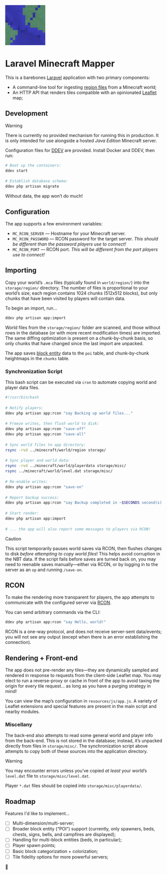<img src="docs/tile-sample.svg" alt="Sample SVG tile rendered by the application." width="128" height="128">

<br>

# Laravel Minecraft Mapper

This is a barebones [Laravel](https://laravel.com/) application with two primary components:

- A command-line tool for ingesting [region files](https://minecraft.wiki/w/Region_file_format) from a Minecraft world;
- An HTTP API that renders tiles compatible with an opinionated [Leaflet](https://leafletjs.com/) map;

## Development

> [!WARNING]  
> There is currently no provided mechanism for running this in production. It is only intended for use alongside a hosted _Java Edition_ Minecraft server.

Configuration files for [DDEV](https://ddev.com) are provided. Install Docker and DDEV, then run:

```bash
# Boot up the containers:
ddev start

# Establish database schema:
ddev php artisan migrate
```

Without data, the app won’t do much!

## Configuration

The app supports a few environment variables:

- `MC_RCON_SERVER` — Hostname for your Minecraft server.
- `MC_RCON_PASSWORD` — RCON password for the target server. _This should be different than the password players use to connect!_
- `MC_RCON_PORT` — RCON port. _This will be different from the port players use to connect!_

## Importing

Copy your world’s `.mca` files (typically found in `world/region/`) into the `storage/region/` directory. The number of files is proportional to your world’s size; each region contains 1024 chunks (512x512 blocks), but only chunks that have been visited by players will contain data.

To begin an import, run…

```bash
ddev php artisan app:import
```

World files from the `storage/region/` folder are scanned, and those without rows in the database (or with more recent modification times) are imported. The same diffing optimization is present on a chunk-by-chunk basis, so only chunks that have changed since the last import are unpacked.

The app saves [block entity](https://minecraft.wiki/w/Block_entity) data to the `poi` table, and chunk-by-chunk heightmaps in the `chunks` table.

### Synchronization Script

This bash script can be executed via `cron` to automate copying world and player data files.

```bash
#!/usr/bin/bash

# Notify players:
ddev php artisan app:rcon "say Backing up world files..."

# Freeze writes, then flush world to disk:
ddev php artisan app:rcon "save-off"
ddev php artisan app:rcon "save-all"

# Sync world files to app directory:
rsync -rvd ../minecraft/world/region storage/

# Sync player and world data:
rsync -rvd ../minecraft/world/playerdata storage/misc/
rsync ../minecraft/world/level.dat storage/misc/

# Re-enable writes:
ddev php artisan app:rcon "save-on"

# Report backup success:
ddev php artisan app:rcon "say Backup completed in ~$SECONDS second(s)."

# Start render:
ddev php artisan app:import

# ... the app will also report some messages to players via RCON!
```

> [!CAUTION]  
> This script temporarily pauses world saves via RCON, then flushes changes to disk _before attempting to copy world files_! This helps avoid corruption in the NBT data. If the script fails before saves are turned back on, you may need to reenable saves manually—either via RCON, or by logging in to the server as an `op` and running `/save-on`.

## RCON

To make the rendering more transparent for players, the app attempts to communicate with the configured server via [RCON](https://minecraft.wiki/w/RCON).

You can send arbitrary commands via the CLI:

```bash
ddev php artisan app:rcon "say Hello, world!"
```

RCON is a one-way protocol, and does not receive server-sent data/events; you will not see any output (except when there is an error establishing the connection).

## Rendering + Front-end

The app does not pre-render any tiles—they are dynamically sampled and rendered in response to requests from the client-side Leaflet map. You may elect to run a reverse-proxy or cache in front of the app to avoid taxing the origin for every tile request… as long as you have a purging strategy in mind!

You can view the map’s configuration in `resources/js/app.js`. A variety of Leaflet extensions and special features are present in the main script and nearby modules.

### Miscellany

The back-end also attempts to read some general world and player info from the back-end. This is not stored in the database; instead, it’s unpacked directly from files in `storage/misc/`. The synchronization script above attempts to copy both of these sources into the application directory.

> [!WARNING]  
> You may encounter errors unless you’ve copied _at least_ your world’s `level.dat` file to `storage/misc/level.dat`.

Player `*.dat` files should be copied into `storage/misc/playerdata/`.

## Roadmap

Features I'd like to implement…

- [ ] Multi-dimension/multi-server;
- [ ] Broader block entity (“POI”) support (currently, only spawners, beds, chests, signs, bells, and campfires are displayed);
- [ ] Handling for multi-block entities (beds, in particular);
- [ ] Player spawn points;
- [ ] Basic block categorization + colorization;
- [ ] Tile fidelity options for more powerful servers;

:deciduous_tree:
